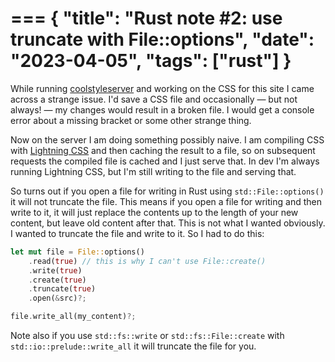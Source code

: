 ===
{
	"title": "Rust note #2: use truncate with File::options",
	"date": "2023-04-05",
	"tags": ["rust"]
}
===

While running [coolstyleserver](https://github.com/erickmerchant/coolstyleserver/) and working on the CSS for this site I came across a strange issue. I'd save a CSS file and occasionally — but not always! — my changes would result in a broken file. I would get a console error about a missing bracket or some other strange thing.

Now on the server I am doing something possibly naive. I am compiling CSS with [Lightning CSS](https://lightningcss.dev/) and then caching the result to a file, so on subsequent requests the compiled file is cached and I just serve that. In dev I'm always running Lightning CSS, but I'm still writing to the file and serving that.

So turns out if you open a file for writing in Rust using `std::File::options()` it will not truncate the file. This means if you open a file for writing and then write to it, it will just replace the contents up to the length of your new content, but leave old content after that. This is not what I wanted obviously. I wanted to truncate the file and write to it. So I had to do this:

``` rs
let mut file = File::options()
	.read(true) // this is why I can't use File::create()
	.write(true)
	.create(true)
	.truncate(true)
	.open(&src)?;

file.write_all(my_content)?;
```

Note also if you use `std::fs::write` or `std::fs::File::create` with `std::io::prelude::write_all` it will truncate the file for you.
